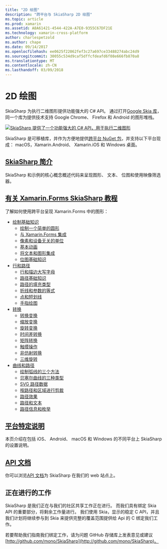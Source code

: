 ```yaml
---
title: "2D 绘图"
description: "跨平台与 SkiaSharp 2D 绘图"
ms.topic: article
ms.prod: xamarin
ms.assetid: A8A61421-4544-422A-A7E0-9355C67DF21E
ms.technology: xamarin-cross-platform
author: charlespetzold
ms.author: chape
ms.date: 09/14/2017
ms.openlocfilehash: ee0625f22062fef3c27a697ce33488274abc24d9
ms.sourcegitcommit: 30055c534d9caf5dffcfdeafd6f08e666fb870a8
ms.translationtype: MT
ms.contentlocale: zh-CN
ms.lasthandoff: 03/09/2018
---
```

# <a name="2d-drawing"></a>2D 绘图

SkiaSharp 为执行二维图形提供功能强大的 C# API。 通过打开[Google Skia 库](http://skia.org)，同一个库为提供技术支持 Google Chrome、 Firefox 和 Android 的图形堆栈。

[![](images/ide-sml.png "SkiaSharp 提供了一个功能强大的 C# API，用于执行二维图形")](images/ide.png#lightbox)

SkiaSharp 是可移植库，并作为方便地提供[跨平台 NuGet 包](https://www.nuget.org/packages/SkiaSharp)，并支持以下平台现成： macOS，Xamarin.Android、 Xamarin.iOS 和 Windows 桌面。

## <a name="introduction-to-skiasharpgraphics-gamesskiasharpintroductionmd"></a>[SkiaSharp 简介](~/graphics-games/skiasharp/introduction.md)

SkiaSharp 和示例的核心概念概述代码来呈现图形、 文本、 位图和使用映像筛选器。

## <a name="skiasharp-tutorials-for-xamarinformsxamarin-formsuser-interfacegraphicsskiasharpindexmd"></a>[有关 Xamarin.Forms SkiaSharp 教程](~/xamarin-forms/user-interface/graphics/skiasharp/index.md)

了解如何使用跨平台呈现 Xamarin.Forms 中的图形：

- [绘制基础知识](~/xamarin-forms/user-interface/graphics/skiasharp/basics/index.md)
  * [绘制一个简单的圆形](~/xamarin-forms/user-interface/graphics/skiasharp/basics/circle.md)
  * [与 Xamarin.Forms 集成](~/xamarin-forms/user-interface/graphics/skiasharp/basics/integration.md)
  * [像素和设备无关的单位](~/xamarin-forms/user-interface/graphics/skiasharp/basics/pixels.md)
  * [基本动画](~/xamarin-forms/user-interface/graphics/skiasharp/basics/animation.md)
  * [将文本和图形集成](~/xamarin-forms/user-interface/graphics/skiasharp/basics/text.md)
  * [位图基础知识](~/xamarin-forms/user-interface/graphics/skiasharp/basics/bitmaps.md)
- [行和路径](~/xamarin-forms/user-interface/graphics/skiasharp/paths/index.md)
  * [行和描边大写字母](~/xamarin-forms/user-interface/graphics/skiasharp/paths/lines.md)
  * [路径基础知识](~/xamarin-forms/user-interface/graphics/skiasharp/paths/paths.md)
  * [路径的填充类型](~/xamarin-forms/user-interface/graphics/skiasharp/paths/fill-types.md)
  * [折线和参数的等式](~/xamarin-forms/user-interface/graphics/skiasharp/paths/polylines.md)
  * [点和短划线](~/xamarin-forms/user-interface/graphics/skiasharp/paths/dots.md)
  * [手指绘图](~/xamarin-forms/user-interface/graphics/skiasharp/paths/finger-paint.md)
- [转换](~/xamarin-forms/user-interface/graphics/skiasharp/transforms/index.md)
  * [转换变换](~/xamarin-forms/user-interface/graphics/skiasharp/transforms/translate.md)
  * [缩放变换](~/xamarin-forms/user-interface/graphics/skiasharp/transforms/scale.md)
  * [旋转变换](~/xamarin-forms/user-interface/graphics/skiasharp/transforms/rotate.md)
  * [时间差转换](~/xamarin-forms/user-interface/graphics/skiasharp/transforms/skew.md)
  * [矩阵转换](~/xamarin-forms/user-interface/graphics/skiasharp/transforms/matrix.md)
  * [触摸操作](~/xamarin-forms/user-interface/graphics/skiasharp/transforms/touch.md)
  * [非仿射转换](~/xamarin-forms/user-interface/graphics/skiasharp/transforms/non-affine.md)
  * [三维旋转](~/xamarin-forms/user-interface/graphics/skiasharp/transforms/3d-rotation.md)
- [曲线和路径](~/xamarin-forms/user-interface/graphics/skiasharp/curves/index.md)
  * [绘制弧线的三个方法](~/xamarin-forms/user-interface/graphics/skiasharp/curves/arcs.md)
  * [贝塞尔曲线的三种类型](~/xamarin-forms/user-interface/graphics/skiasharp/curves/beziers.md)
  * [SVG 路径数据](~/xamarin-forms/user-interface/graphics/skiasharp/curves/path-data.md)
  * [按路径和区域进行剪裁](~/xamarin-forms/user-interface/graphics/skiasharp/curves/clipping.md)
  * [路径效果](~/xamarin-forms/user-interface/graphics/skiasharp/curves/effects.md)
  * [路径和文本](~/xamarin-forms/user-interface/graphics/skiasharp/curves/text-paths.md)
  * [路径信息和枚举](~/xamarin-forms/user-interface/graphics/skiasharp/curves/information.md)

## <a name="platform-specific-notesgraphics-gamesskiasharpplatformmd"></a>[平台特定说明](~/graphics-games/skiasharp/platform.md)

本页介绍在包括 iOS、 Android、 macOS 和 Windows 的不同平台上 SkiaSharp 的设置说明。

## <a name="api-documentationhttpsdeveloperxamarincomapinamespaceskiasharp"></a>[API 文档](https://developer.xamarin.com/api/namespace/SkiaSharp/)

你可以浏览[API 文档](https://developer.xamarin.com/api/namespace/SkiaSharp/)为 SkiaSharp 在我们的 web 站点上。

## <a name="work-in-progress"></a>正在进行的工作

SkiaSharp 是我们正在与我们的社区共享工作正在进行。 而我们具有绑定 Skia API 的重要部分，将剩余工作量进行。 我们使用 Skia，显示的稳定 C API，并且我们计划将继续参与到 Skia 来提供完整的覆盖范围提供给 Api 的 C 绑定我们工作。

若要帮助我们指南我们绑定工作，请为问题 GitHub 存储库上发表意见或建议[http://github.com/mono/SkiaSharp](http://github.com/mono/SkiaSharp)。
